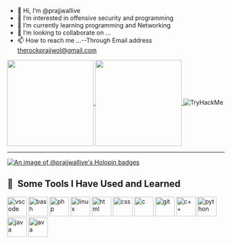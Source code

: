 - 👋 Hi, I’m @prajjwallive
- 👀 I’m interested in offensive security and programming
- 🌱 I’m currently learning programming and Networking
- 💞️ I’m looking to collaborate on ...
- 📫 How to reach me ...--Through Email address therockprajjwol@gmail.com
<a href="https://github.com/anuraghazra/github-readme-stats">
  <img height=200 align="center" src="https://github-readme-stats.vercel.app/api?username=prajjwallive&show_icon=true&theme=dark&show=prs_merged" />
</a>
<a href="https://github.com/anuraghazra/convoychat">
  <img height=200 align="center" src="https://github-readme-stats.vercel.app/api/top-langs?username=prajjwallive&layout=compact&langs_count=8&card_width=320&theme=dark" />
</a>
<img src="https://tryhackme-badges.s3.amazonaws.com/PrajjwalLive.png" alt="TryHackMe">
<hr>

              
[![An image of @prajjwallive's Holopin badges](https://holopin.me/prajjwallive)](https://holopin.io/@prajjwallive)

<h2> 🚀 &nbsp;Some Tools I Have Used and Learned</h2>
<p align="left">
<img src="https://cdn.jsdelivr.net/gh/devicons/devicon/icons/vscode/vscode-original.svg" alt="vscode" width="45" height="45"/>
<img src="https://cdn.jsdelivr.net/gh/devicons/devicon/icons/bash/bash-original.svg" alt="bash" width="45" height="45"/>
<img src="https://cdn.jsdelivr.net/gh/devicons/devicon/icons/php/php-original.svg" alt="php" width="45" height="45"/>
<img src="https://icongr.am/devicon/linux-original.svg?size=148&color=currentColor" alt="linux" width="45" height="45"/>
<img src="https://icongr.am/devicon/html5-original-wordmark.svg?size=148&color=currentColor" alt="html" width="45" height="45"/>
<img src="https://icongr.am/devicon/css3-original-wordmark.svg?size=148&color=currentColor" alt="css" width="45" height="45"/>
<img src="https://icongr.am/devicon/c-original.svg?size=128&color=currentColor" alt="c" width="45" height="45"/>
<img src="https://icongr.am/devicon/git-plain-wordmark.svg?size=128&color=currentColor" alt="git" width="45" height="45"/>
<img src="https://icongr.am/devicon/cplusplus-original.svg?size=128&color=currentColor" alt="c++" width="45" height="45"/>
<img src="https://icongr.am/devicon/python-original.svg?size=128&color=currentColor" alt="python" width="45" height="45"/>
<img src="https://icongr.am/devicon/java-original.svg?size=128&color=currentColor" alt="java" width="45" height="45"/>
<img src="https://icongr.am/devicon/csharp-original.svg?size=128&color=currentColor" alt="java" width="45" height="45"/>
</p>

<!---
prajjwallive/prajjwallive is a ✨ special ✨ repository because its `README.md` (this file) appears on your GitHub profile.
You can click the Preview link to take a look at your changes.
--->
